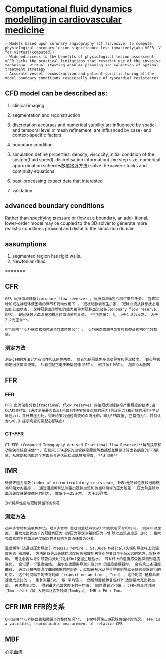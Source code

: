 # [Computational fluid dynamics modelling in cardiovascular medicine](https://heart.bmj.com/content/heartjnl/102/1/18.full.pdf)
	- Models based upon coronary angiography (CT /invasive) to compute physiological coronary lesion significance less invasively(aka VFFR, V for virtual(computed)),  
	- Widened access to the benefits of physiological lesion assessment; vFFR lacks the practical limitations that restrict use of the invasive technique. Virtual stenting enables planning and selection of optimal treatment strategy
	- Accurate vessel reconstruction and patient-specific tuning of the model boundary conditions (especially those of myocardial resistance)
## CFD model can be described as:
1. clinical imaging
2. segmentation and reconstruction
3. discretation 
	accuracy and numerical stability are influenced by spatial and temporal 
	level of mesh refinement, are influenced by case- and context-specific factors.
4. boundary condition 
5. simulation 
	define properties: density, viscocity, initial condition of the system(fluid speed), discretisation information(time step size, numerical approximation schemes数值接近方法)
	solve the navier-stocks and continuity equations 
	
6. post-processing 
	extract data that interested 
7. validation 

## advanced boundary conditions 
Rather than specifying pressure or flow at a boundary, an add- itional, lower-order model may be coupled to the 3D solver to generate more realistic conditions proximal and distal to the simulation domain 

## assumptions 
1. segmented region has rigid walls.
2. Newtonian-fluid

=======
## CFR
	CFR 冠脉血流储备(coronary flow reverve) , 冠脉血流承担心肌供氧的任务， 当氧需增加或在神经体液因素的调节和药物作用下 ， 冠状动脉会发生扩张， 冠脉血流从静息状态增加到充血状态， 这种冠脉血流增加的能力被称为冠脉血流储备(coronary flow reserve, CFR), 是冠脉最大血流量和静息时血流量的比值， **正常值4- 5, 小千1.8为异常， 大于2.2为正常**。

	CFR反映**心外膜血管和微循环的整体情况** ， 心外膜血管和微血管病变都会影响CFR的数值，


### 测定方法
	测定CFR的方法分为有创性和无创性两类， 前者包括冠脉内多普勒导管和导丝技术、 右心导管测定冠状窦血流等， 后者包括正电子断层显像(PET)、 磁共振( MRI)、 超声心动图等

## FFR
### FFR
	FFR 血流储备分数(fractional flow reserve) 评估冠状动脉狭窄严重程度的技术,由CCA检查得出（通过测量最大血流(充血)时狭窄病变远端的压力(导丝压力)和近端的压力(主动脉压力)，并计算压力比，得出结果为通过病变的血流比例，即为FFR数值, 正常值为1，目前认为\<0.8 提示病变可引起心肌缺血） 
### CT-FFR

	CT-FFR (Computed Tomography derived Fractional Flow Reserve)**解剖狭窄和功能狭窄综合评估**, 它利用CCTA提供的血管狭窄程度等数据信息模拟计算出各病变的FFR数值，从解剖和功能两个方面综合评估冠状动脉狭窄程度, **无创伤**
## IMR
	微循环阻力系数(index of microcirculatory resistance, IMR)是特异性反映冠脉微循环阻力的指标 ， 通过温度稀释法测量出冠脉血流和微循环两端的压力阶差， 压力阶差除以血流速度就是微循环的阻力， 数值小于25正常， 大于30异常。

	IMR特异性反映冠脉微循环的情况

### 测定方法
	超声多普勒和温度稀释法。超声多普勒 通过测量超声波从红细胞发射回来的时间， 测算血流速度， 最大充血状态下的冠脉内压力（即压力导丝测量的压力 Pd)除以血流速度是 IMR , 最大充血状态下的血流速度除以静息状态下血流速度为CFR.

	温度稀释 法通过压力导丝( Preussu reWire , St.Jude Medical)头端和导丝杆上的温度传感 器测量， 方法是将导丝头端的温度传感器放到离导引导管口至少5cm远的地方，保持不动， 用注射器从导引导管内弹丸式注射3ml室温生理盐水， 导丝杆上的温度感受器探测到温度变化， 会记录一个温度曲线， 盐水到达距离导丝头端3cm 的温度感受器时， 会有第二条温度曲线， 通过计算两条温度曲线触发的时间差 ，就知道盐水从导引导管到导丝头端感受器运行的时间， 这个时间叫平均传导时间 (transit me an time , Trnn) , 这个时间 是和血流速度成反比的 。 重复测量3次， 取 平均值 。 然后静脉给腺甘或ATP 达到最大充血状态后， 再次重复3次， 得到最大充血状态下的平均值， 同时得到了Pd值 。CFR=静息时时间(Tmn rest) /最 大充血状态下时间(Tmnhyp), IMR = Pd x Tmn。


## CFR IMR FFR的关系
	CFR反映**心外膜血管和微循环的整体情况**,  IMR特异性反映冠脉微循环的情况。 FFR is a validated, reproducible measurement of relative CFR





## MBF
心肌血流